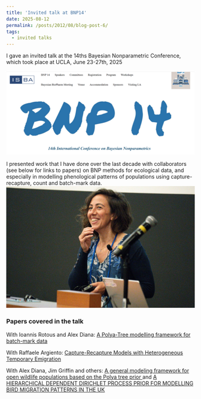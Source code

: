 ```yaml
---
title: 'Invited talk at BNP14'
date: 2025-08-12
permalink: /posts/2012/08/blog-post-6/
tags:
  - invited talks
---
```


I gave an invited talk at the 14ths Bayesian Nonparametric Conference, which took place at UCLA, June 23-27th, 2025

![BNP](/images/Screenshot362.png)

I presented work that I have done over the last decade with collaborators (see below for links to papers) on BNP methods for ecological data, and especially in modelling phenological patterns of populations using capture-recapture, count and batch-mark data.
![BNP-me](/images/BNP14-274.jpg)  

### Papers covered in the talk

With Ioannis Rotous and Alex Diana: [A Polya-Tree modelling framework for batch-mark data ](https://projecteuclid.org/journals/annals-of-applied-statistics/volume-19/issue-2/A-P%C3%B3lya-Tree-modelling-framework-for-batch-mark-data/10.1214/25-AOAS2019.short)

With Raffaele Argiento: [Capture-Recapture Models with Heterogeneous Temporary Emigration](https://www.tandfonline.com/doi/full/10.1080/01621459.2022.2123332)

With Alex Diana, Jim Griffin and others: [A general modeling framework for open wildlife populations based on the Polya tree prior ](https://onlinelibrary.wiley.com/doi/full/10.1111/biom.13756)
and
[A HIERARCHICAL DEPENDENT DIRICHLET PROCESS PRIOR FOR MODELLING BIRD MIGRATION PATTERNS IN THE UK](https://www.jstor.org/stable/26922903?seq=1)

